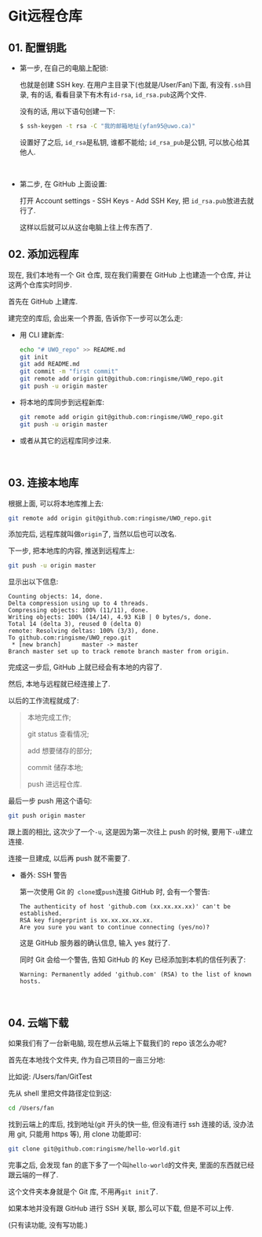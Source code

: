 # Git远程仓库

## 01. 配置钥匙

- 第一步, 在自己的电脑上配锁:

  也就是创建 SSH key. 在用户主目录下(也就是/User/Fan)下面, 有没有`.ssh`目录, 有的话, 看看目录下有木有`id-rsa`, `id_rsa.pub`这两个文件.

  没有的话, 用以下语句创建一下:

  ```bash
  $ ssh-keygen -t rsa -C "我的邮箱地址(yfan95@uwo.ca)"
  ```

  设置好了之后, `id_rsa`是私钥, 谁都不能给; `id_rsa_pub`是公钥, 可以放心给其他人.

  ​

- 第二步, 在 GitHub 上面设置:

  打开 Account settings - SSH Keys - Add SSH Key, 把 `id_rsa.pub`放进去就行了.

  这样以后就可以从这台电脑上往上传东西了.



## 02. 添加远程库

现在, 我们本地有一个 Git 仓库, 现在我们需要在 GitHub 上也建造一个仓库, 并让这两个仓库实时同步.

首先在 GitHub 上建库.

建完空的库后, 会出来一个界面, 告诉你下一步可以怎么走:

 -  用 CLI 建新库:

    ```bash
    echo "# UWO_repo" >> README.md
    git init
    git add README.md
    git commit -m "first commit"
    git remote add origin git@github.com:ringisme/UWO_repo.git
    git push -u origin master
    ```

- 将本地的库同步到远程新库:

  ```bash
  git remote add origin git@github.com:ringisme/UWO_repo.git
  git push -u origin master
  ```

- 或者从其它的远程库同步过来.

  ​

## 03. 连接本地库

根据上面, 可以将本地库推上去:

```bash
git remote add origin git@github.com:ringisme/UWO_repo.git
```

添加完后, 远程库就叫做`origin`了, 当然以后也可以改名.

下一步, 把本地库的内容, 推送到远程库上:

```bash
git push -u origin master
```

显示出以下信息:

```
Counting objects: 14, done.
Delta compression using up to 4 threads.
Compressing objects: 100% (11/11), done.
Writing objects: 100% (14/14), 4.93 KiB | 0 bytes/s, done.
Total 14 (delta 3), reused 0 (delta 0)
remote: Resolving deltas: 100% (3/3), done.
To github.com:ringisme/UWO_repo.git
 * [new branch]      master -> master
Branch master set up to track remote branch master from origin.
```

完成这一步后, GitHub 上就已经会有本地的内容了.

然后, 本地与远程就已经连接上了.

以后的工作流程就成了:

> 本地完成工作;
>
> git status 查看情况;
>
> add 想要储存的部分;
>
> commit 储存本地;
>
> push 进远程仓库.

最后一步 push 用这个语句:

```bash
git push origin master
```

 跟上面的相比, 这次少了一个`-u`, 这是因为第一次往上 push 的时候, 要用下`-u`建立连接.

连接一旦建成, 以后再 push 就不需要了.

 

- 番外: SSH 警告

  第一次使用 Git 的` clone`或`push`连接 GitHub 时, 会有一个警告:

  ```
  The authenticity of host 'github.com (xx.xx.xx.xx)' can't be established.
  RSA key fingerprint is xx.xx.xx.xx.xx.
  Are you sure you want to continue connecting (yes/no)?
  ```

  这是 GitHub 服务器的确认信息, 输入 yes 就行了.

  同时 Git 会给一个警告, 告知 GitHub 的 Key 已经添加到本机的信任列表了:

  ```
  Warning: Permanently added 'github.com' (RSA) to the list of known hosts.
  ```

  ​

## 04. 云端下载

如果我们有了一台新电脑, 现在想从云端上下载我们的 repo 该怎么办呢?

首先在本地找个文件夹, 作为自己项目的一亩三分地:

比如说: /Users/fan/GitTest

先从 shell 里把文件路径定位到这:

```bash
cd /Users/fan
```

找到云端上的库后, 找到地址(git 开头的快一些, 但没有进行 ssh 连接的话, 没办法用 git, 只能用 https 等), 用 clone 功能即可:

```bash
git clone git@github.com:ringisme/hello-world.git
```

完事之后, 会发现 fan 的底下多了一个叫`hello-world`的文件夹, 里面的东西就已经跟云端的一样了.

这个文件夹本身就是个 Git 库, 不用再`git init`了.

如果本地并没有跟 GitHub 进行 SSH 关联, 那么可以下载, 但是不可以上传.

(只有读功能, 没有写功能.)